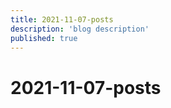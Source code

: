 ```yaml
---
title: 2021-11-07-posts
description: 'blog description'
published: true
---
```


# 2021-11-07-posts
